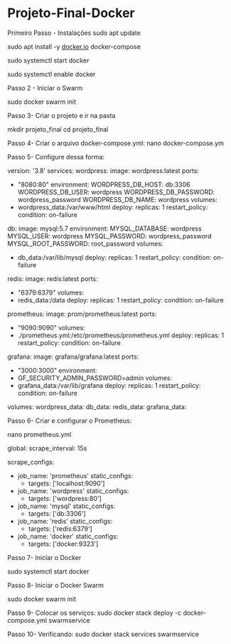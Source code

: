 # Projeto-Final-Docker
Primeiro Passo - Instalações
sudo apt update

sudo apt install -y [docker.io](http://docker.io/) docker-compose

sudo systemctl start docker

sudo systemctl enable docker

Passo 2 - Iniciar o Swarm

sudo docker swarm init

Passo 3- Criar o projeto e ir na pasta

mkdir projeto_final
cd projeto_final

Passo 4- Criar o arquivo docker-compose.yml:
nano docker-compose.ym

Passo 5- Configure dessa forma:

version: '3.8'
services:
wordpress:
image: wordpress:latest
ports:
- "8080:80"
environment:
WORDPRESS_DB_HOST: db:3306
WORDPRESS_DB_USER: wordpress
WORDPRESS_DB_PASSWORD: wordpress_password
WORDPRESS_DB_NAME: wordpress
volumes:
- wordpress_data:/var/www/html
deploy:
replicas: 1
restart_policy:
condition: on-failure

db:
image: mysql:5.7
environment:
MYSQL_DATABASE: wordpress
MYSQL_USER: wordpress
MYSQL_PASSWORD: wordpress_password
MYSQL_ROOT_PASSWORD: root_password
volumes:
- db_data:/var/lib/mysql
deploy:
replicas: 1
restart_policy:
condition: on-failure

redis:
image: redis:latest
ports:
- "6379:6379"
volumes:
- redis_data:/data
deploy:
replicas: 1
restart_policy:
condition: on-failure

prometheus:
image: prom/prometheus:latest
ports:
- "9090:9090"
volumes:
- ./prometheus.yml:/etc/prometheus/prometheus.yml
deploy:
replicas: 1
restart_policy:
condition: on-failure

grafana:
image: grafana/grafana:latest
ports:
- "3000:3000"
environment:
- GF_SECURITY_ADMIN_PASSWORD=admin
volumes:
- grafana_data:/var/lib/grafana
deploy:
replicas: 1
restart_policy:
condition: on-failure

volumes:
wordpress_data:
db_data:
redis_data:
grafana_data:

Passo 6- Criar e configurar o Prometheus:

nano prometheus.yml

global:
scrape_interval: 15s

scrape_configs:

- job_name: 'prometheus'
static_configs:
    - targets: ['localhost:9090']
- job_name: 'wordpress'
static_configs:
    - targets: ['wordpress:80']
- job_name: 'mysql'
static_configs:
    - targets: ['db:3306']
- job_name: 'redis'
static_configs:
    - targets: ['redis:6379']
- job_name: 'docker'
static_configs:
    - targets: ['docker:9323']

Passo 7- Iniciar o Docker

sudo systemctl start docker

Passo 8- Iniciar o Docker Swarm

sudo docker swarm init

Passo 9- Colocar os serviços:
sudo docker stack deploy -c docker-compose.yml swarmservice

Passo 10- Verificando:
sudo docker stack services swarmservice
